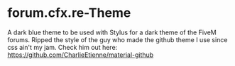 # forum.cfx.re-Theme

A dark blue theme to be used with Stylus for a dark theme of the FiveM forums. Ripped the style of the guy who made the github theme I use since css ain't my jam. Check him out here: https://github.com/CharlieEtienne/material-github
